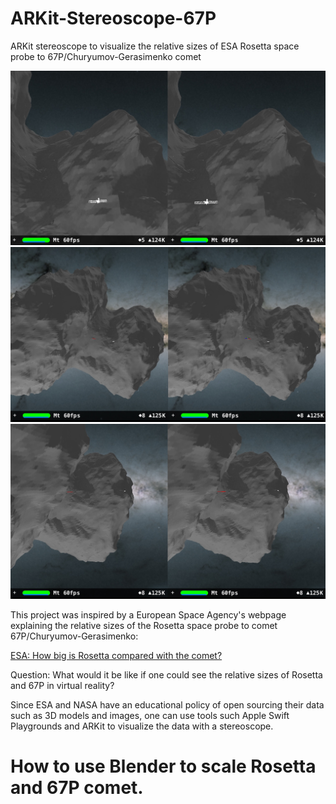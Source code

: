 # ARKit-Stereoscope-67P

ARKit stereoscope to visualize the relative sizes of ESA Rosetta space probe to 67P/Churyumov-Gerasimenko comet

<img src="67P-1.jpg" width="640">
<img src="67P-2.jpg" width="640">
<img src="67P-3.jpg" width="640">

This project was inspired by a European Space Agency's webpage explaining the relative sizes of the Rosetta space probe to comet 67P/Churyumov-Gerasimenko:
 
[ESA: How big is Rosetta compared with the comet?](sci.esa.int/rosetta/54831-how-big-is-rosetta-compared-with-the-comet/)

Question: What would it be like if one could see the relative sizes of Rosetta and 67P in virtual reality?
 
Since ESA and NASA have an educational policy of open sourcing their data such as 3D models and images, one can use tools such Apple Swift Playgrounds and ARKit to visualize the data with a stereoscope.

# How to use Blender to scale Rosetta and 67P comet.



